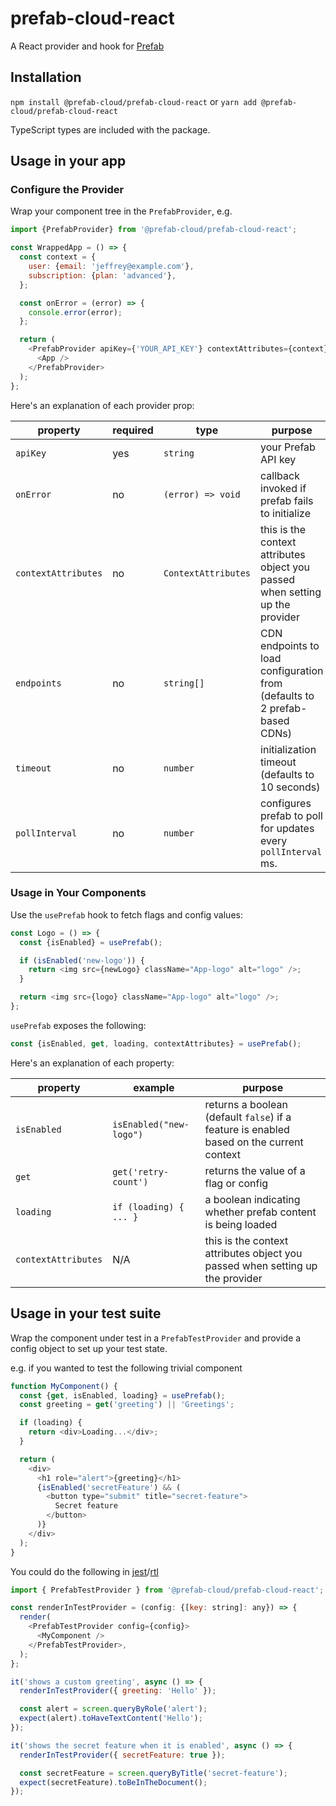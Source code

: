 # prefab-cloud-react

A React provider and hook for [Prefab]

## Installation

`npm install @prefab-cloud/prefab-cloud-react` or `yarn add @prefab-cloud/prefab-cloud-react`

TypeScript types are included with the package.

## Usage in your app

### Configure the Provider

Wrap your component tree in the `PrefabProvider`, e.g.

```javascript
import {PrefabProvider} from '@prefab-cloud/prefab-cloud-react';

const WrappedApp = () => {
  const context = {
    user: {email: 'jeffrey@example.com'},
    subscription: {plan: 'advanced'},
  };

  const onError = (error) => {
    console.error(error);
  };

  return (
    <PrefabProvider apiKey={'YOUR_API_KEY'} contextAttributes={context} onError={onError}>
      <App />
    </PrefabProvider>
  );
};
```

Here's an explanation of each provider prop:

| property            | required | type                | purpose                                                                       |
| ------------------- | -------- | ------------------- | ----------------------------------------------------------------------------- |
| `apiKey`            | yes      | `string`            | your Prefab API key                                                           |
| `onError`           | no       | `(error) => void`   | callback invoked if prefab fails to initialize                                |
| `contextAttributes` | no       | `ContextAttributes` | this is the context attributes object you passed when setting up the provider |
| `endpoints`         | no       | `string[]`          | CDN endpoints to load configuration from (defaults to 2 prefab-based CDNs)    |
| `timeout`           | no       | `number`            | initialization timeout (defaults to 10 seconds)                               |
| `pollInterval`      | no       | `number`            | configures prefab to poll for updates every `pollInterval` ms.                |

### Usage in Your Components

Use the `usePrefab` hook to fetch flags and config values:

```javascript
const Logo = () => {
  const {isEnabled} = usePrefab();

  if (isEnabled('new-logo')) {
    return <img src={newLogo} className="App-logo" alt="logo" />;
  }

  return <img src={logo} className="App-logo" alt="logo" />;
};
```

`usePrefab` exposes the following:

```javascript
const {isEnabled, get, loading, contextAttributes} = usePrefab();
```

Here's an explanation of each property:

| property            | example                 | purpose                                                                                  |
| ------------------- | ----------------------- | ---------------------------------------------------------------------------------------- |
| `isEnabled`         | `isEnabled("new-logo")` | returns a boolean (default `false`) if a feature is enabled based on the current context |
| `get`               | `get('retry-count')`    | returns the value of a flag or config                                                    |
| `loading`           | `if (loading) { ... }`  | a boolean indicating whether prefab content is being loaded                              |
| `contextAttributes` | N/A                     | this is the context attributes object you passed when setting up the provider            |

## Usage in your test suite

Wrap the component under test in a `PrefabTestProvider` and provide a config object to set up your
test state.

e.g. if you wanted to test the following trivial component

```javascript
function MyComponent() {
  const {get, isEnabled, loading} = usePrefab();
  const greeting = get('greeting') || 'Greetings';

  if (loading) {
    return <div>Loading...</div>;
  }

  return (
    <div>
      <h1 role="alert">{greeting}</h1>
      {isEnabled('secretFeature') && (
        <button type="submit" title="secret-feature">
          Secret feature
        </button>
      )}
    </div>
  );
}
```

You could do the following in [jest]/[rtl]

```javascript
import { PrefabTestProvider } from '@prefab-cloud/prefab-cloud-react';

const renderInTestProvider = (config: {[key: string]: any}) => {
  render(
    <PrefabTestProvider config={config}>
      <MyComponent />
    </PrefabTestProvider>,
  );
};

it('shows a custom greeting', async () => {
  renderInTestProvider({ greeting: 'Hello' });

  const alert = screen.queryByRole('alert');
  expect(alert).toHaveTextContent('Hello');
});

it('shows the secret feature when it is enabled', async () => {
  renderInTestProvider({ secretFeature: true });

  const secretFeature = screen.queryByTitle('secret-feature');
  expect(secretFeature).toBeInTheDocument();
});
```

[jest]: https://jestjs.io/
[rtl]: https://testing-library.com/docs/react-testing-library/intro/
[Prefab]: https://www.prefab.cloud/
